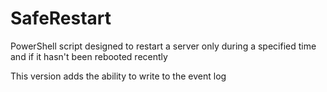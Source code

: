 # SafeRestart
PowerShell script designed to restart a server only during a specified time and if it hasn't been rebooted recently

This version adds the ability to write to the event log
